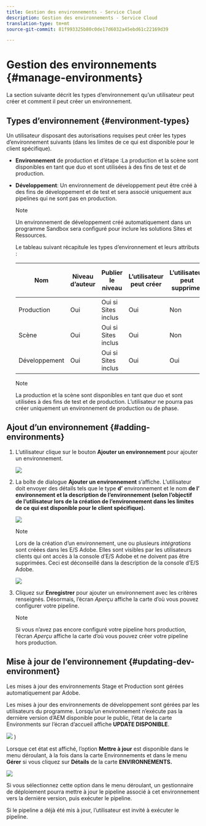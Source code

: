 ```yaml
---
title: Gestion des environnements - Service Cloud
description: Gestion des environnements - Service Cloud
translation-type: tm+mt
source-git-commit: 81f993325b80c0de17d6032a45ebd61c22169d39

---
```



# Gestion des environnements {#manage-environments}

La section suivante décrit les types d’environnement qu’un utilisateur peut créer et comment il peut créer un environnement.

## Types d’environnement {#environment-types}

Un utilisateur disposant des autorisations requises peut créer les types d’environnement suivants (dans les limites de ce qui est disponible pour le client spécifique).

* **Environnement** de production et d’étape :La production et la scène sont disponibles en tant que duo et sont utilisées à des fins de test et de production.

* **Développement**: Un environnement de développement peut être créé à des fins de développement et de test et sera associé uniquement aux pipelines qui ne sont pas en production.

   >[!NOTE]
   >Un environnement de développement créé automatiquement dans un programme Sandbox sera configuré pour inclure les solutions Sites et Ressources.

   Le tableau suivant récapitule les types d’environnement et leurs attributs :

   | Nom | Niveau d’auteur | Publier le niveau | L’utilisateur peut créer | L’utilisateur peut supprimer | Pipeline pouvant être associé à l&#39;environnement |
   |--- |--- |--- |--- |---|---|
   | Production | Oui | Oui si Sites inclus | Oui | Non | Gazoduc de production |
   | Scène | Oui | Oui si Sites inclus | Oui | Non | Gazoduc de production |
   | Développement | Oui | Oui si Sites inclus | Oui | Oui | Pipeline hors production |

   >[!NOTE]
   >La production et la scène sont disponibles en tant que duo et sont utilisées à des fins de test et de production.  L’utilisateur ne pourra pas créer uniquement un environnement de production ou de phase.

## Ajout d’un environnement {#adding-environments}


1. L’utilisateur clique sur le bouton **Ajouter un environnement** pour ajouter un environnement.

   ![](assets/add-environment.png)

1. La boîte de dialogue **Ajouter un environnement** s’affiche. L’utilisateur doit envoyer des détails tels que le type **d’** environnement et le nom **de l’** **environnement et la description de l’environnement (selon l’objectif de l’utilisateur lors de la création de l’environnement dans les limites de ce qui est disponible pour le client spécifique).**

   ![](assets/add-environment2.png)

   >[!NOTE]
   >Lors de la création d’un environnement, une ou plusieurs *intégrations* sont créées dans les E/S Adobe. Elles sont visibles par les utilisateurs clients qui ont accès à la console d’E/S Adobe et ne doivent pas être supprimées. Ceci est déconseillé dans la description de la console d’E/S Adobe.

   ![](assets/add-environment-image1.png)

1. Cliquez sur **Enregistrer** pour ajouter un environnement avec les critères renseignés.  Désormais, l’écran *Aperçu* affiche la carte d’où vous pouvez configurer votre pipeline.

   >[!NOTE]
   >Si vous n’avez pas encore configuré votre pipeline hors production, l’écran *Aperçu* affiche la carte d’où vous pouvez créer votre pipeline hors production.


## Mise à jour de l’environnement {#updating-dev-environment}

Les mises à jour des environnements Stage et Production sont gérées automatiquement par Adobe.

Les mises à jour des environnements de développement sont gérées par les utilisateurs du programme. Lorsqu’un environnement n’exécute pas la dernière version d’AEM disponible pour le public, l’état de la carte Environments sur l’écran d’accueil affiche **UPDATE DISPONIBLE**.

![](assets/manage-environments2.png)
)

Lorsque cet état est affiché, l’option **Mettre à jour** est disponible dans le menu déroulant, à la fois dans la carte Environnements et dans le menu **Gérer** si vous cliquez sur **Détails** de la carte **ENVIRONNEMENTS.**

![](assets/add-environment4.png)

Si vous sélectionnez cette option dans le menu déroulant, un gestionnaire de déploiement pourra mettre à jour le pipeline associé à cet environnement vers la dernière version, puis exécuter le pipeline.

Si le pipeline a déjà été mis à jour, l’utilisateur est invité à exécuter le pipeline.
